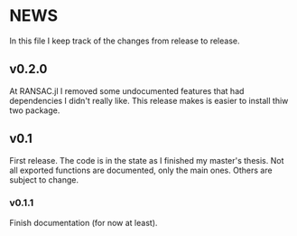 # NEWS

In this file I keep track of the changes from release to release.

## v0.2.0

At RANSAC.jl I removed some undocumented features that had dependencies I didn't really like.
This release makes is easier to install thiw two package.


## v0.1

First release. The code is in the state as I finished my master's thesis.
Not all exported functions are documented, only the main ones. Others are subject to change.

### v0.1.1

Finish documentation (for now at least).